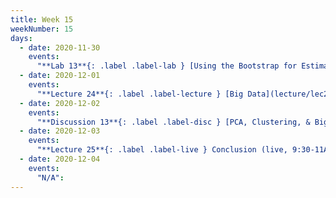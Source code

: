 ```yaml
---
title: Week 15
weekNumber: 15
days:
  - date: 2020-11-30
    events:
      "**Lab 13**{: .label .label-lab } [Using the Bootstrap for Estimation](http://data100.datahub.berkeley.edu/hub/user-redirect/git-sync?repo=https://github.com/DS-100/fa20&subPath=lab/lab13_fixed) (due Dec. 7)":
  - date: 2020-12-01
    events:
      "**Lecture 24**{: .label .label-lecture } [Big Data](lecture/lec24) (QC due Dec. 7)":
  - date: 2020-12-02
    events:
      "**Discussion 13**{: .label .label-disc } [PCA, Clustering, & Big Data](https://drive.google.com/file/d/1BCYp_6p1Lrf-0b5ShGscF3UgwwaWHCNO/view?usp=sharing) [(video)](https://www.youtube.com/playlist?list=PLQCcNQgUcDfqnMB-zKP1xN7MDv_Vkbny_)":
  - date: 2020-12-03
    events:
      "**Lecture 25**{: .label .label-live } Conclusion (live, 9:30-11AM PST)":
  - date: 2020-12-04
    events:
      "N/A":
---
```


